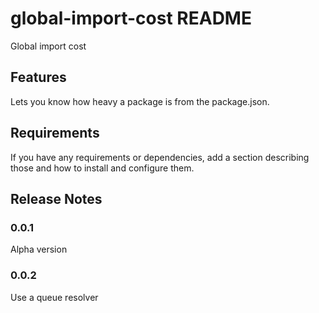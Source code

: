 # global-import-cost README

Global import cost

## Features

Lets you know how heavy a package is from the package.json.

## Requirements

If you have any requirements or dependencies, add a section describing those and how to install and configure them.

## Release Notes

### 0.0.1

Alpha version

### 0.0.2

Use a queue resolver
